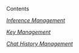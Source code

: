 Contents

*[Inference Management](#1-inference-management)*

*[Key Management](#2-key-management)*

*[Chat History Management](#3-chat-history-management)*

